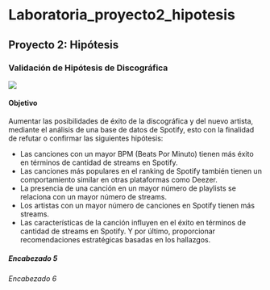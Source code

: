 # Laboratoria_proyecto2_hipotesis
## Proyecto 2: Hipótesis
### Validación de Hipótesis de Discográfica
![](imagenes/streaming_musica.jpg)
#### Objetivo
Aumentar las posibilidades de éxito de la discográfica y del nuevo artista, mediante el análisis de una base de datos de Spotify, esto con la finalidad de refutar o confirmar las siguientes hipótesis:
- Las canciones con un mayor BPM (Beats Por Minuto) tienen más éxito en términos de cantidad de streams en Spotify.
- Las canciones más populares en el ranking de Spotify también tienen un comportamiento similar en otras plataformas como Deezer.
- La presencia de una canción en un mayor número de playlists se relaciona con un mayor número de streams.
- Los artistas con un mayor número de canciones en Spotify tienen más streams.
- Las características de la canción influyen en el éxito en términos de cantidad de streams en Spotify.
Y por último, proporcionar recomendaciones estratégicas basadas en los hallazgos. 
##### Encabezado 5
###### Encabezado 6
